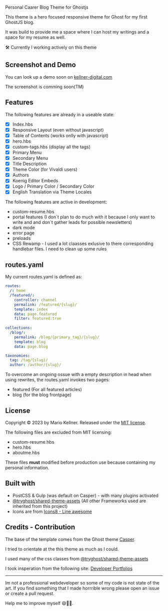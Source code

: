 Personal Caarer Blog Theme for Ghostjs

This theme is a hero focused responsive theme for Ghost for my first GhostJS blog.

It was build to provide me a space where I can host my writings and a space for my resume as well.

🛠 Currently I working actively on this theme

## Screenshot and Demo

You can look up a demo soon on [kellner-digital.com](https://www.kellner-digital.com)

The screenshot is comming soon(TM)

## Features

The following features are already in a useable state:

* [X] Index.hbs
* [X] Responsive Layout (even without javascript)
* [X] Table of Contents (works onlly with javascript)
* [X] hero.hbs
* [X] custom-tags.hbs (display all the tags)
* [X] Primary Menu
* [X] Secondary Menu
* [X] Title Description
* [X] Theme Color (for Vivaldi users)
* [X] Authors
* [X] Koenig Editor Embeds
* [X] Logo / Primary Color / Secondary Color
* [X] English Translation via Theme Locales

The following features are active in development:

* custom-resume.hbs
* portal features (I don´t plan to do much with it because I only want to write and and don´t gather leads for possible newsletters)
* dark mode
* error page
* preloads
* CSS Rewamp - I used a lot claasses exlusive to there corresponding handlebar files. I need to clean up some rules

## routes.yaml
My current routes.yaml is defined as:
```yaml
routes:
  /: home  
  /featured/:
    controller: channel
    permalink: /featured/{slug}/
    template: index
    data: page.featured
    filter: featured:true
  
collections:
  /blog/:
    permalink: /blog/{primary_tag}/{slug}/
    template: blog
    data: page.blog

taxonomies:
  tag: /tag/{slug}/
  author: /author/{slug}/

```
To overcome an ongoing ossue with a empty description in head when using rewrites, the routes.yaml invokes two pages:
* featured (For all featured articles)
* blog (for the blog frontpage)
## License

Copyright &copy; 2023 by Mario Kellner. Released under the [MIT license](https://github.com/Blackspo0n/personal-career-blog-ghost/blob/main/LICENSE).

The following files are excluded from MIT licensing:

* custom-resume.hbs
* hero.hbs
* aboutme.hbs

These files **must** modified before production use because containing my personal information.

## Built with

* PostCSS & Gulp (was default on Casper) - with many plugins activated
* [@tryghost/shared-theme-assets](https://socket.dev/npm/package/@tryghost/shared-theme-assets) (All other Frameworks used are inherited from this project)
* Icons are from [Icons8 - Line awesome](https://icons8.com/line-awesome)

## Credits - Contribution

The base of the template comes from the Ghost theme [Casper](https://github.com/TryGhost/Casperhttps:/).

I tried to orientate at the this theme as much as I could.

I used many of the css classes from [@tryghost/shared-theme-assets](https://socket.dev/npm/package/@tryghost/shared-theme-assets)

I took insperation from the following site: [Developer Portfolios](https://github.com/emmabostian/developer-portfolios)

---

Im not a professional webdeveloper so some of my code is not state of the art. If you find something that I made horrrible wrong please open an issue or create a pull request.

Help me to improve myself 😄🚀️🎉️.